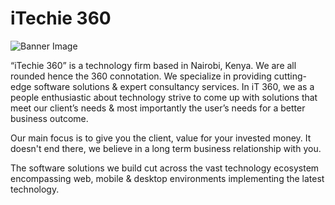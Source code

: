 # iTechie 360

![Banner Image](https://github.com/IAmJesseJim/iTechie360/assets/images/Banner.png?raw=true)

“iTechie 360” is a technology firm based in Nairobi, Kenya. We are all rounded hence the 360 connotation. We specialize in providing cutting-edge software solutions & expert consultancy services. In iT 360, we as a people enthusiastic about technology strive to come up with solutions that meet our client’s needs & most importantly the user’s needs for a better business outcome.

Our main focus is to give you the client, value for your invested money. It doesn't end there, we believe in a long term business relationship with you.

The software solutions we build cut across the vast technology ecosystem encompassing web, mobile & desktop environments implementing the latest technology.
